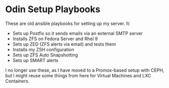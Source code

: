 # Odin Setup Playbooks
These are old ansible playbooks for setting up my server.
It:
- Sets up Postfix so it sends emails via an external SMTP server
- Installs ZFS on Fedora Server and Rhel 9
- Sets up ZED (ZFS alerts via email) and tests them
- Installs my ZSH configuration
- Sets up ZFS Auto Snapshotting
- Sets up SMART alerts

I no longer use these, as I have moved to a Promox-based setup with CEPH, but I might reuse some things from here for Virtual Machines and LXC Containers.
